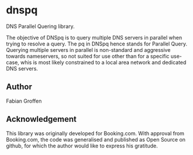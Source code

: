 dnspq
=====

DNS Parallel Quering library.

The objective of DNSpq is to query multiple DNS servers in parallel when
trying to resolve a query.  The pq in DNSpq hence stands for Parallel
Query.  Querying multiple servers in parallel is non-standard and
aggressive towards nameservers, so not suited for use other than for a
specific use-case, whis is most likely constrained to a local area
network and dedicated DNS servers.


Author
------
Fabian Groffen


Acknowledgement
---------------
This library was originally developed for Booking.com.  With approval
from Booking.com, the code was generalised and published as Open Source
on github, for which the author would like to express his gratitude.
